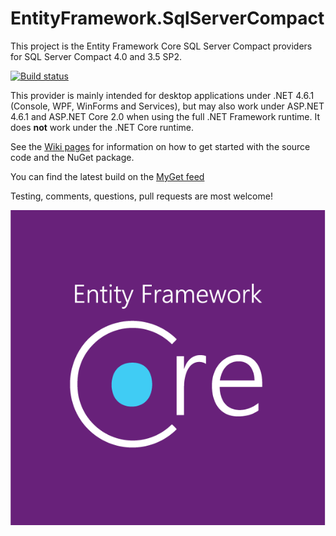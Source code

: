 # EntityFramework.SqlServerCompact
This project is the Entity Framework Core SQL Server Compact providers for SQL Server Compact 4.0 and 3.5 SP2.

[![Build status](https://ci.appveyor.com/api/projects/status/y7eyabev603qgy7h/branch/master?svg=true)](https://ci.appveyor.com/project/ErikEJ/entityframework-sqlservercompact/branch/master)

This provider is mainly intended for desktop applications under .NET 4.6.1 (Console, WPF, WinForms and Services), but may also work under ASP.NET 4.6.1 and ASP.NET Core 2.0 when using the full .NET Framework runtime. It does **not** work under the .NET Core runtime.

See the [Wiki pages](https://github.com/ErikEJ/EntityFramework.SqlServerCompact/wiki) for information on how to get started with the source code and the NuGet package.

You can find the latest build on the [MyGet feed](https://www.myget.org/gallery/ef7-sqlce)

Testing, comments, questions, pull requests are most welcome!

![EF Core](https://github.com/ErikEJ/EntityFramework.SqlServerCompact/blob/master/Bitmap-MEDIUM_Entity-Framework-Core-Logo_2colors_Square_Boxed_RGB.png)
